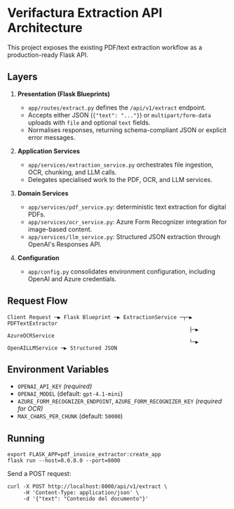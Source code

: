 # Verifactura Extraction API Architecture

This project exposes the existing PDF/text extraction workflow as a production-ready Flask API.

## Layers

1. **Presentation (Flask Blueprints)**
   - `app/routes/extract.py` defines the `/api/v1/extract` endpoint.
   - Accepts either JSON (`{"text": "..."}`) or `multipart/form-data` uploads with `file` and optional `text` fields.
   - Normalises responses, returning schema-compliant JSON or explicit error messages.

2. **Application Services**
   - `app/services/extraction_service.py` orchestrates file ingestion, OCR, chunking, and LLM calls.
   - Delegates specialised work to the PDF, OCR, and LLM services.

3. **Domain Services**
   - `app/services/pdf_service.py`: deterministic text extraction for digital PDFs.
   - `app/services/ocr_service.py`: Azure Form Recognizer integration for image-based content.
   - `app/services/llm_service.py`: Structured JSON extraction through OpenAI's Responses API.

4. **Configuration**
   - `app/config.py` consolidates environment configuration, including OpenAI and Azure credentials.

## Request Flow

```
Client Request ─▶ Flask Blueprint ─▶ ExtractionService ─┬─▶ PDFTextExtractor
                                                          ├─▶ AzureOCRService
                                                          └─▶ OpenAILLMService ─▶ Structured JSON
```

## Environment Variables

- `OPENAI_API_KEY` *(required)*
- `OPENAI_MODEL` (default: `gpt-4.1-mini`)
- `AZURE_FORM_RECOGNIZER_ENDPOINT`, `AZURE_FORM_RECOGNIZER_KEY` *(required for OCR)*
- `MAX_CHARS_PER_CHUNK` (default: `50000`)

## Running

```
export FLASK_APP=pdf_invoice_extractor:create_app
flask run --host=0.0.0.0 --port=8000
```

Send a POST request:

```
curl -X POST http://localhost:8000/api/v1/extract \
     -H 'Content-Type: application/json' \
     -d '{"text": "Contenido del documento"}'
```
